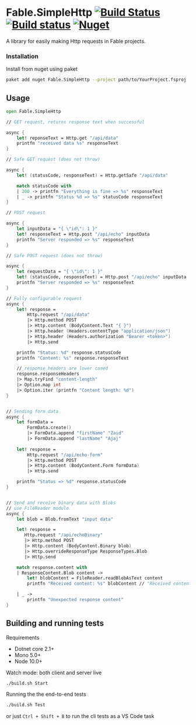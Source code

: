 # Fable.SimpleHttp [![Build Status](https://travis-ci.org/Zaid-Ajaj/Fable.SimpleHttp.svg?branch=master)](https://travis-ci.org/Zaid-Ajaj/Fable.SimpleHttp) [![Build status](https://ci.appveyor.com/api/projects/status/i17usjpn7bbiwm9n?svg=true)](https://ci.appveyor.com/project/Zaid-Ajaj/fable-SimpleHttp) [![Nuget](https://img.shields.io/nuget/v/Fable.SimpleHttp.svg?maxAge=0&colorB=brightgreen)](https://www.nuget.org/packages/Fable.SimpleHttp)

A library for easily making Http requests in Fable projects.

### Installation
Install from nuget using paket
```sh
paket add nuget Fable.SimpleHttp --project path/to/YourProject.fsproj 
```

## Usage
```fs
open Fable.SimpleHttp 

// GET request, returns response text when successful 

async {
    let! reponseText = Http.get "/api/data"
    printfn "received data %s" responseText
}

// Safe GET request (does not throw)

async {
    let! (statusCode, responseText) = Http.getSafe "/api/data"

    match statusCode with 
    | 200 -> printfn "Everything is fine => %s" responseText
    | _ -> printfn "Status %d => %s" statusCode responseText
}

// POST request 

async {
    let inputData = "{ \"id\": 1 }"
    let! responseText = Http.post "/api/echo" inputData
    printfn "Server responded => %s" responseText 
}

// Safe POST request (does not throw) 

async {
    let requestData = "{ \"id\": 1 }"
    let! (statusCode, responseText) = Http.post "/api/echo" inputData
    printfn "Server responded => %s" responseText 
}

// Fully configurable request 
async {
    let! response = 
        Http.request "/api/data"
        |> Http.method POST 
        |> Http.content (BodyContent.Text "{ }")
        |> Http.header (Headers.contentType "application/json")
        |> Http.header (Headers.authorization "Bearer <token>")
        |> Http.send 

    printfn "Status: %d" response.statusCode 
    printfn "Content: %s" response.responseText

    // response headers are lower cased
    response.responseHeaders
    |> Map.tryFind "content-length"
    |> Option.map int 
    |> Option.iter (printfn "Content length: %d") 
}


// Sending form data 
async {
    let formData = 
        FormData.create()
        |> FormData.append "firstName" "Zaid"
        |> FormData.append "lastName" "Ajaj"
    
    let! response = 
        Http.request "/api/echo-form"
        |> Http.method POST 
        |> Http.content (BodyContent.Form formData)
        |> Http.send 

    printfn "Status => %d" response.statusCode
}


// Send and receive binary data with Blobs
// use FileReader module 
async {
    let blob = Blob.fromText "input data" 

    let! response = 
       Http.request "/api/echoBinary"
       |> Http.method POST 
       |> Http.content (BodyContent.Binary blob)
       |> Http.overrideResponseType ResponseTypes.Blob
       |> Http.send  

    match response.content with 
    | ResponseContent.Blob content -> 
        let! blobContent = FileReader.readBlobAsText content
        printfn "Received content: %s" blobContent // "Received content: input data"

    | _ ->
        printfn "Unexpected response content"
}
```

## Building and running tests
Requirements

 - Dotnet core 2.1+
 - Mono 5.0+
 - Node 10.0+


Watch mode: both client and server live 
```sh
./build.sh Start 
```
Running the the end-to-end tests
```sh
./build.sh Test
```
or just `Ctrl + Shift + B` to run the cli tests as a VS Code task
